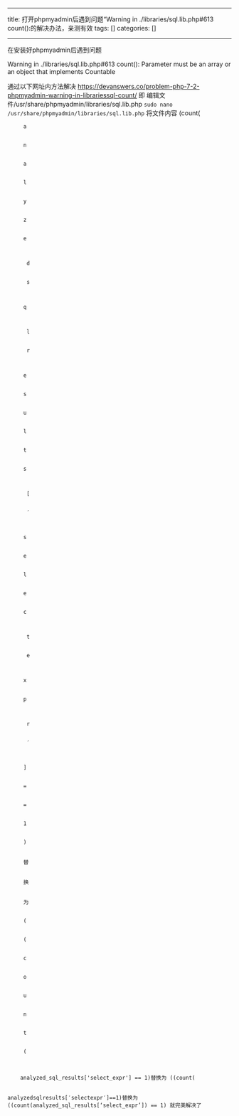 
--- 
title:  打开phpmyadmin后遇到问题“Warning in ./libraries/sql.lib.php#613 count():的解决办法，亲测有效 
tags: []
categories: [] 

---
在安装好phpmyadmin后遇到问题

>  
 Warning in ./libraries/sql.lib.php#613 count(): Parameter must be an array or an object that implements Countable 


通过以下网址内方法解决 https://devanswers.co/problem-php-7-2-phpmyadmin-warning-in-librariessql-count/ 即 编辑文件/usr/share/phpmyadmin/libraries/sql.lib.php `sudo nano /usr/share/phpmyadmin/libraries/sql.lib.php` 将文件内容 (count( 
     
      
       
       
         a 
        
       
         n 
        
       
         a 
        
       
         l 
        
       
         y 
        
       
         z 
        
       
         e 
        
        
        
          d 
         
        
          s 
         
        
       
         q 
        
        
        
          l 
         
        
          r 
         
        
       
         e 
        
       
         s 
        
       
         u 
        
       
         l 
        
       
         t 
        
       
         s 
        
        
        
          [ 
         
        
          ′ 
         
        
       
         s 
        
       
         e 
        
       
         l 
        
       
         e 
        
       
         c 
        
        
        
          t 
         
        
          e 
         
        
       
         x 
        
       
         p 
        
        
        
          r 
         
        
          ′ 
         
        
       
         ] 
        
       
         = 
        
       
         = 
        
       
         1 
        
       
         ) 
        
       
         替 
        
       
         换 
        
       
         为 
        
       
         ( 
        
       
         ( 
        
       
         c 
        
       
         o 
        
       
         u 
        
       
         n 
        
       
         t 
        
       
         ( 
        
       
      
        analyzed_sql_results['select_expr'] == 1)替换为 ((count( 
       
      
    analyzeds​qlr​esults[′selecte​xpr′]==1)替换为((count(analyzed_sql_results[‘select_expr’]) == 1) 就完美解决了
